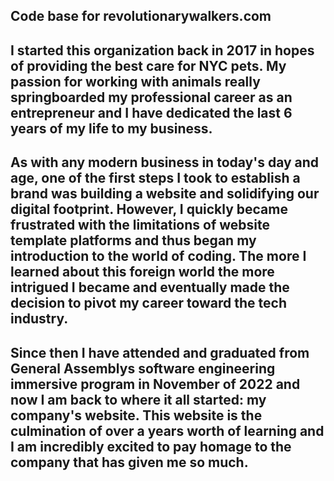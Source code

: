 ## Code base for revolutionarywalkers.com

## I started this organization back in 2017 in hopes of providing the best care for NYC pets. My passion for working with animals really springboarded my professional career as an entrepreneur and I have dedicated the last 6 years of my life to my business.

## As with any modern business in today's day and age, one of the first steps I took to establish a brand was building a website and solidifying our digital footprint. However, I quickly became frustrated with the limitations of website template platforms and thus began my introduction to the world of coding. The more I learned about this foreign world the more intrigued I became and eventually made the decision to pivot my career toward the tech industry.

## Since then I have attended and graduated from General Assemblys software engineering immersive program in November of 2022 and now I am back to where it all started: my company's website. This website is the culmination of over a years worth of learning and I am incredibly excited to pay homage to the company that has given me so much.
